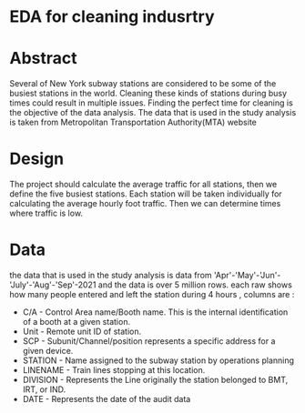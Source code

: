 # <h1> EDA for cleaning indusrtry <h1>
 # Abstract
  Several of New York subway stations are considered to be some of the busiest stations in the world. Cleaning these kinds of stations during busy times could result in multiple issues.  Finding the perfect time for cleaning is the objective of the data analysis. The data that is used in the study analysis is taken from Metropolitan Transportation Authority(MTA) website
  # Design
  The project should calculate the average traffic for all stations, then we define the five busiest stations. Each station will be taken individually for calculating the average hourly foot traffic. Then we can determine times where traffic is low.
  # Data 
  the data that is used in the study analysis is data from 'Apr'-'May'-'Jun'-'July'-'Aug'-'Sep'-2021 and the data is over 5 million rows. each raw shows how many people entered and left the station during 4 hours
  , columns  are :
  *  C/A - Control Area name/Booth name. This is the internal identification of a booth at a given station.
* Unit - Remote unit ID of station.
 * SCP - Subunit/Channel/position represents a specific address for a given device.
  * STATION - Name assigned to the subway station by operations planning
  * LINENAME - Train lines stopping at this location. 
  * DIVISION - Represents the Line originally the station belonged to BMT, IRT, or IND. 
  * DATE - Represents the date of the audit data
  
